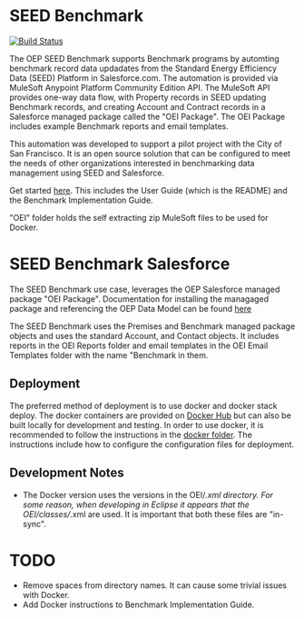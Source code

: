 # SEED Benchmark

[![Build Status](https://travis-ci.com/SEED-platform/OEP.svg?branch=Dev)](https://travis-ci.com/SEED-platform/OEP)

The OEP SEED Benchmark supports Benchmark programs by automting benchmark record data updadates from the Standard Energy Efficiency Data (SEED) Platform in Salesforce.com. The automation is provided via MuleSoft Anypoint Platform Community Edition API. The MuleSoft API provides one-way data flow, with Property records in SEED updating Benchmark records, and creating Account and Contract records in a Salesforce managed package called the "OEI Package". The OEI Package includes example Benchmark reports and email templates.

This automation was developed to support a pilot project with the City of San Francisco. It is an open source solution that can be configured to meet the needs of other organizations interested in benchmarking data management using SEED and Salesforce.

Get started [here](/SEED%20Benchmark/guides/). This includes the User Guide (which is the README) and the Benchmark Implementation Guide.

"OEI" folder holds the self extracting zip MuleSoft files to be used for Docker.

# SEED Benchmark Salesforce

The SEED Benchmark use case, leverages the OEP Salesforce managed package "OEI Package".
Documentation for installing the managaged package and referencing the OEP Data Model can be found [here](/Salesforce%20Package)

The SEED Benchmark uses the Premises and Benchmark managed package objects and uses the standard Account, and Contact objects. It includes reports in the OEI Reports folder and email templates in the OEI Email Templates folder with the name "Benchmark in them.

## Deployment

The preferred method of deployment is to use docker and docker stack deploy. The docker containers are provided on [Docker Hub](https://cloud.docker.com/u/seedplatform/repository/docker/seedplatform/oep) but can also be built locally for development and testing. In order to use docker, it is recommended to follow the instructions in the [docker folder](docker/README.md). The instructions include how to configure the configuration files for deployment.

## Development Notes

* The Docker version uses the versions in the OEI/*.xml directory. For some reason, when developing in Eclipse it appears that the OEI/classes/*.xml are used. It is important that both these files are "in-sync".

# TODO

* Remove spaces from directory names. It can cause some trivial issues with Docker.
* Add Docker instructions to Benchmark Implementation Guide.
